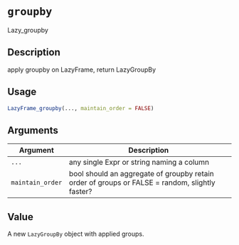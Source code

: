 # `groupby`

Lazy\_groupby

## Description

apply groupby on LazyFrame, return LazyGroupBy

## Usage

```r
LazyFrame_groupby(..., maintain_order = FALSE)
```

## Arguments

| Argument | Description                                                                                    | 
| -------- | ---------------------------------------------------------------------------------------------- |
| `...`         | any single Expr or string naming a column                                                      | 
| `maintain_order`         | bool should an aggregate of groupby retain order of groups or FALSE = random, slightly faster? | 

## Value

A new `LazyGroupBy` object with applied groups.


